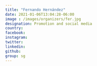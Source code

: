 ```yaml
---
title: "Fernando Hernández"
date: 2021-01-06T13:04:28-06:00
image : /images/organizers/fer.jpg
designation: Promotion and social media
country: 
facebook: 
instagram: 
twitter: 
linkedin: 
github: 
group: sg
---
```



